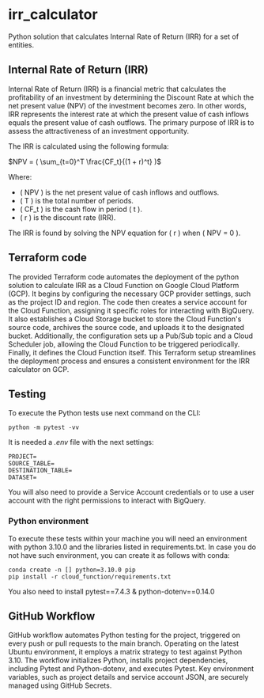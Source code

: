 # irr_calculator
Python solution that calculates Internal Rate of Return (IRR) for a set of entities.

## Internal Rate of Return (IRR)

Internal Rate of Return (IRR) is a financial metric that calculates the profitability of an investment by 
determining the Discount Rate at which the net present value (NPV) of the investment becomes zero. 
In other words, IRR represents the interest rate at which the present value of cash inflows equals the present 
value of cash outflows. The primary purpose of IRR is to assess the attractiveness of an investment opportunity.

The IRR is calculated using the following formula:

$`NPV = ( \sum_{t=0}^T \frac{CF_t}{(1 + r)^t} )`$

Where:
- \( NPV \) is the net present value of cash inflows and outflows.
- \( T \) is the total number of periods.
- \( CF_t \) is the cash flow in period \( t \).
- \( r \) is the discount rate (IRR).

The IRR is found by solving the NPV equation for \( r \) when \( NPV = 0 \). 

## Terraform code
The provided Terraform code automates the deployment of the python solution to calculate IRR as a 
Cloud Function on Google Cloud Platform (GCP). It begins by configuring the necessary GCP provider settings, 
such as the project ID and region. The code then creates a service account for the Cloud Function, 
assigning it specific roles for interacting with BigQuery. 
It also establishes a Cloud Storage bucket to store the Cloud Function's source code, archives the source code, 
and uploads it to the designated bucket. Additionally, the configuration sets up a Pub/Sub topic and a 
Cloud Scheduler job, allowing the Cloud Function to be triggered periodically. 
Finally, it defines the Cloud Function itself. This Terraform setup streamlines the deployment process and 
ensures a consistent environment for the IRR calculator on GCP.

## Testing

To execute the Python tests use next command on the CLI:

```commandline
python -m pytest -vv
```

It is needed a _.env_ file with the next settings:

```
PROJECT=
SOURCE_TABLE=
DESTINATION_TABLE=
DATASET=
```

You will also need to provide a Service Account credentials or to use a user account with the right permissions to 
interact with BigQuery.

### Python environment
To execute these tests within your machine you will need an environment with python 3.10.0 and the libraries listed in 
requirements.txt. In case you do not have such environment, you can create it as follows with conda:
 
```
conda create -n [] python=3.10.0 pip
pip install -r cloud_function/requirements.txt
```

You also need to install pytest==7.4.3 & python-dotenv==0.14.0

## GitHub Workflow
GitHub workflow automates Python testing for the project, triggered on every push  or pull requests to the main branch. 
Operating on the latest Ubuntu environment, it employs a matrix strategy to test against Python 3.10. 
The workflow initializes Python, installs project dependencies, including Pytest and Python-dotenv, 
and executes Pytest. 
Key environment variables, such as project details and service account JSON, are securely managed using GitHub Secrets. 




